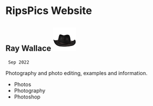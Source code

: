 #          RipsPics Website

## Ray Wallace ![](Images/RayFeltCowboyHat-64x64.png)

     Sep 2022


Photography and photo editing, examples and information.


  - Photos
  - Photography
  - Photoshop
